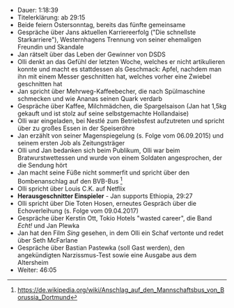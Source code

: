 - Dauer: 1:18:39
- Titelerklärung: ab 29:15
- Beide feiern Ostersonntag, bereits das fünfte gemeinsame
- Gespräche über Jans aktuellen Karriereerfolg ("Die schnellste Starkarriere"), Westernhagens Trennung von seiner ehemaligen Freundin und Skandale
- Jan rätselt über das Leben der Gewinner von DSDS
- Olli denkt an das Gefühl der letzten Woche, welches er nicht artikulieren konnte und macht es stattdessen als Geschmack: Apfel, nachdem man ihn mit einem Messer geschnitten hat, welches vorher eine Zwiebel geschnitten hat
- Jan spricht über Mehrweg-Kaffeebecher, die nach Spülmaschine schmecken und wie Ananas seinen Quark verdarb
- Gespräche über Kaffee, Milchmädchen, die Spargelsaison (Jan hat 1,5kg gekauft und ist stolz auf seine selbstgemachte Hollandaise)
- Olli war eingeladen, bei Nestlé zum Betriebsfest aufzutreten und spricht über zu großes Essen in der Speiseröhre
- Jan erzählt von seiner Magenspiegelung (s. Folge vom 06.09.2015) und seinem ersten Job als Zeitungsträger
- Olli und Jan bedanken sich beim Publikum, Olli war beim Bratwurstwettessen und wurde von einem Soldaten angesprochen, der die Sendung hört
- Jan macht seine Füße nicht sommerfit und spricht über den Bombenanschlag auf den BVB-Bus [^1]
- Olli spricht über Louis C.K. auf Netflix
- **Herausgeschnitter Einspieler** - Jan supports Ethiopia, 29:27
- Olli spricht über Die Toten Hosen, erneutes Gespräch über die Echoverleihung (s. Folge vom 09.04.2017)
- Gespräche über Kerstin Ott, Tokio Hotels "wasted career", die Band *Echt!* und Jan Plewka
- Jan hat den Film *Sing* gesehen, in dem Olli ein Schaf vertonte und redet über Seth McFarlane
- Gespräche über Bastian Pastewka (soll Gast werden), den angekündigten Narzissmus-Test sowie eine Ausgabe aus dem Altersheim
- Weiter: 46:05

[^1]: https://de.wikipedia.org/wiki/Anschlag_auf_den_Mannschaftsbus_von_Borussia_Dortmund

